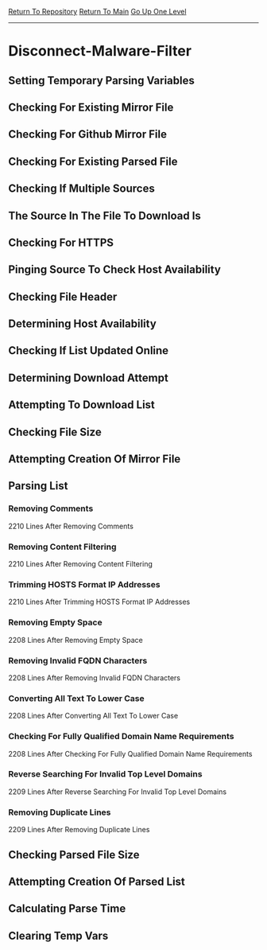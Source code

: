 [Return To Repository](https://github.com/deathbybandaid/piholeparser/)
[Return To Main](https://github.com/deathbybandaid/piholeparser/blob/master/RecentRunLogs/Mainlog.md)
[Go Up One Level](https://github.com/deathbybandaid/piholeparser/blob/master/RecentRunLogs/TopLevelScripts/30-Processing-Blacklists.md)
____________________________________
# Disconnect-Malware-Filter
## Setting Temporary Parsing Variables
## Checking For Existing Mirror File
## Checking For Github Mirror File
## Checking For Existing Parsed File
## Checking If Multiple Sources
## The Source In The File To Download Is
## Checking For HTTPS
## Pinging Source To Check Host Availability
## Checking File Header
## Determining Host Availability
## Checking If List Updated Online
## Determining Download Attempt
## Attempting To Download List
## Checking File Size
## Attempting Creation Of Mirror File
## Parsing List
### Removing Comments
2210 Lines After Removing Comments
### Removing Content Filtering
2210 Lines After Removing Content Filtering
### Trimming HOSTS Format IP Addresses
2210 Lines After Trimming HOSTS Format IP Addresses
### Removing Empty Space
2208 Lines After Removing Empty Space
### Removing Invalid FQDN Characters
2208 Lines After Removing Invalid FQDN Characters
### Converting All Text To Lower Case
2208 Lines After Converting All Text To Lower Case
### Checking For Fully Qualified Domain Name Requirements
2208 Lines After Checking For Fully Qualified Domain Name Requirements
### Reverse Searching For Invalid Top Level Domains
2209 Lines After Reverse Searching For Invalid Top Level Domains
### Removing Duplicate Lines
2209 Lines After Removing Duplicate Lines
## Checking Parsed File Size
## Attempting Creation Of Parsed List
## Calculating Parse Time
## Clearing Temp Vars
